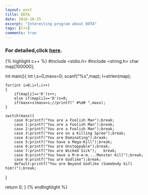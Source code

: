 ```yaml
---
layout: post
title: DOTA
date: 2016-10-25
excerpt: "Interesting program about DOTA"
tags: [C++]
comments: true
---
```


### For detailed,click <a href="http://codevs.cn/problem/2283/">here</a>.

{% highlight c++ %}
#include <stdio.h>
#include <string.h>
char map[100000];

int main(){
	int l,s=0,maxx=0;
	scanf("%s",map);
	l=strlen(map);
	
	for(int i=0;i<l;i++)
	{
		if(map[i]=='K')s++;
		else if(map[i]=='D')s=0;
		if(maxx<s)maxx=s;//printf(" #%d# ",maxx);
	}
	
	switch(maxx){
		case 0:printf("You are a Foolish Man");break;
		case 1:printf("You are a Foolish Man");break;
		case 2:printf("You are a Foolish Man");break;
		case 3:printf("You are on a Killing Spree");break;
		case 4:printf("You are Dominating");break;
        case 5:printf("You have a Mega-Kill");break;
        case 6:printf("You are Unstoppable");break;
		case 7:printf("You are Wicked Sick");	break;
		case 8:printf("You have a M-m-m-m....Monster Kill");break;
		case 9:printf("You are Godlike");break;
		default:printf("You are Beyond Godlike (Somebody kill him!)");break;	
  }
  
  return 0;
}
{% endhighlight %}



